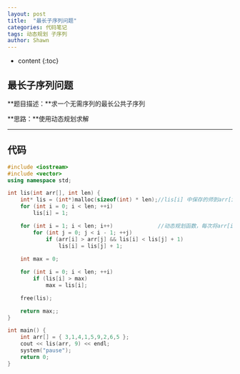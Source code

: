 ```yaml
---
layout: post
title:  "最长子序列问题"
categories: 代码笔记
tags: 动态规划 子序列
author: Shawn
---
```


* content
{:toc}

## 最长子序列问题

**题目描述：**求一个无需序列的最长公共子序列

**思路：**使用动态规划求解








---------------------------------------------------------------
## 代码

```cpp
#include <iostream>
#include <vector>
using namespace std;

int lis(int arr[], int len) {
	int* lis = (int*)malloc(sizeof(int) * len);//lis[i] 中保存的师到arr[i]为止，最长递增子序列的长度
	for (int i = 0; i < len; ++i)
		lis[i] = 1;

	for (int i = 1; i < len; i++)              //动态规划函数，每次将arr[i]与arr[0]-arr[i-1]比较，同步更新当前的lis[i]
		for (int j = 0; j < i - 1; ++j) 
			if (arr[i] > arr[j] && lis[i] < lis[j] + 1)
				lis[i] = lis[j] + 1;
	
	int max = 0;

	for (int i = 0; i < len; ++i)
		if (lis[i] > max)
			max = lis[i];

	free(lis);

	return max;;
}

int main() {
	int arr[] = { 3,1,4,1,5,9,2,6,5 };
	cout << lis(arr, 9) << endl;
	system("pause");
	return 0;
}
```
